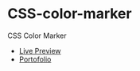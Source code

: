# CSS-color-marker
 CSS Color Marker
 <ul>
 <li>
 <a href="https://codringavan.github.io/CSS-color-marker/">Live Preview</a>
 </li>
   <li>
 <a href="https://codringavan.github.io/">Portofolio</a>
 </li>
 </ul>